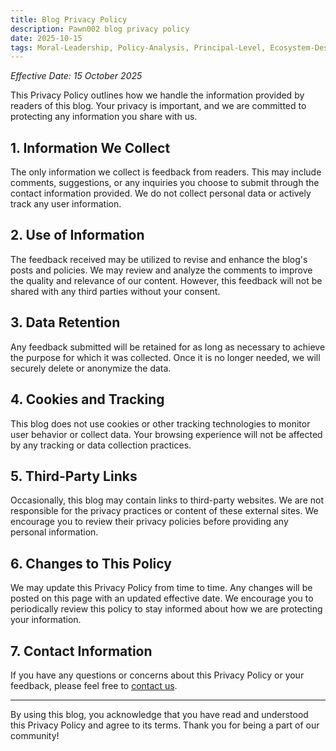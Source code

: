 ```yaml
---
title: Blog Privacy Policy
description: Pawn002 blog privacy policy
date: 2025-10-15
tags: Moral-Leadership, Policy-Analysis, Principal-Level, Ecosystem-Design
---
```


_Effective Date: 15 October 2025_

This Privacy Policy outlines how we handle the information provided by readers of this blog. Your privacy is important, and we are committed to protecting any information you share with us.

## 1. Information We Collect

The only information we collect is feedback from readers. This may include comments, suggestions, or any inquiries you choose to submit through the contact information provided. We do not collect personal data or actively track any user information.

## 2. Use of Information

The feedback received may be utilized to revise and enhance the blog's posts and policies. We may review and analyze the comments to improve the quality and relevance of our content. However, this feedback will not be shared with any third parties without your consent.

## 3. Data Retention

Any feedback submitted will be retained for as long as necessary to achieve the purpose for which it was collected. Once it is no longer needed, we will securely delete or anonymize the data.

## 4. Cookies and Tracking

This blog does not use cookies or other tracking technologies to monitor user behavior or collect data. Your browsing experience will not be affected by any tracking or data collection practices.

## 5. Third-Party Links

Occasionally, this blog may contain links to third-party websites. We are not responsible for the privacy practices or content of these external sites. We encourage you to review their privacy policies before providing any personal information.

## 6. Changes to This Policy

We may update this Privacy Policy from time to time. Any changes will be posted on this page with an updated effective date. We encourage you to periodically review this policy to stay informed about how we are protecting your information.

## 7. Contact Information

If you have any questions or concerns about this Privacy Policy or your feedback, please feel free to [contact us](/about/#contact-information).

---

By using this blog, you acknowledge that you have read and understood this Privacy Policy and agree to its terms. Thank you for being a part of our community!

